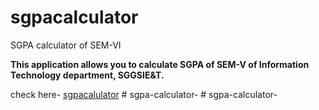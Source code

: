 # sgpacalculator
SGPA calculator of SEM-VI 

**This application allows you to calculate SGPA of SEM-V of Information Technology department, SGGSIE&T.**

check here- [sgpacalulator](https://sgpa-calculator-wine.vercel.app/)
#   s g p a - c a l c u l a t o r - 
 
 #   s g p a - c a l c u l a t o r - 
 
 
